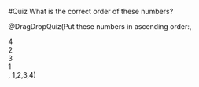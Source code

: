 <!--
author:   Your Name
email:    your@email.com
version:  0.1.0
language: en
narrator: US English Female

script: https://cdnjs.cloudflare.com/ajax/libs/Sortable/1.14.0/Sortable.min.js

@DragDropQuiz
<div class="quiz-container">
  <div class="question">@0</div>
  <div class="choices-container">
    @1
  </div>
  <div class="feedback"></div>
</div>

<script>
  // Initialize Sortable
  new Sortable(document.querySelector('.choices-container'), {
    animation: 150,
    onEnd: function() {
      checkAnswer();
    }
  });

  function checkAnswer() {
    const choices = Array.from(document.querySelectorAll('.choice'));
    const userAnswer = choices.map(choice => choice.textContent.trim());
    const correctAnswer = [@2].map(String);
    
    const feedback = document.querySelector('.feedback');
    
    if (arraysEqual(userAnswer, correctAnswer)) {
      feedback.textContent = "Correct!";
      feedback.style.color = "green";
    } else {
      feedback.textContent = "Try again!";
      feedback.style.color = "red";
    }
  }
  
  function arraysEqual(a, b) {
    return JSON.stringify(a) === JSON.stringify(b);
  }
</script>

<style>
.quiz-container {
  max-width: 600px;
  margin: 20px auto;
  padding: 20px;
  border: 1px solid #ccc;
  border-radius: 8px;
}

.question {
  font-size: 18px;
  margin-bottom: 20px;
}

.choices-container {
  display: flex;
  flex-direction: column;
  gap: 10px;
}

.choice {
  padding: 10px;
  background-color: #f0f0f0;
  border: 1px solid #ddd;
  border-radius: 4px;
  cursor: move;
  user-select: none;
  transition: background-color 0.2s;
}

.choice:hover {
  background-color: #e0e0e0;
}

.feedback {
  margin-top: 20px;
  font-weight: bold;
  text-align: center;
}

@media (max-width: 480px) {
  .quiz-container {
    margin: 10px;
    padding: 15px;
  }
  
  .question {
    font-size: 16px;
  }
  
  .choice {
    padding: 8px;
  }
}
</style>
@end
-->
#Quiz
What is the correct order of these numbers?

@DragDropQuiz(Put these numbers in ascending order:,
<div class="choice">4</div>
<div class="choice">2</div>
<div class="choice">3</div>
<div class="choice">1</div>,
1,2,3,4)
